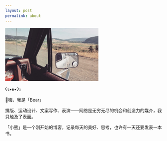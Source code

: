 ```yaml
---
layout: post
permalink: about
---
```

<article itemprop="articleBody" class="article measure-wide mt0 mb1 mb2-ns lh-copy ">  
 <img src="/images/web/dev.jpg" width="300" height="170">

 ʕง•ᴥ•ʔง

 👋嗨，我是「Bear」

 排版、运动设计、文案写作、表演——网络是无穷无尽的机会和创造力的媒介，我只触及了表面。

 「小熊」是一个刚开始的博客，记录每天的美好、思考，也许有一天还要发表一本书。
</article>
